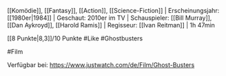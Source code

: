 [[Komödie]], [[Fantasy]], [[Action]], [[Science-Fiction]] | Erscheinungsjahr: [[1980er|1984]] | Geschaut: 2010er im TV | Schauspieler: [[Bill Murray]], [[Dan Aykroyd]], [[Harold Ramis]] | Regisseur: [[Ivan Reitman]] | 1h 47min

[[8 Punkte|8,3]]/10 Punkte #Like #Ghostbusters


#Film 

Verfügbar bei: https://www.justwatch.com/de/Film/Ghost-Busters